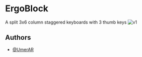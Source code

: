 # ErgoBlock
A split 3x6 column staggered keyboards with 3 thumb keys
![v1](https://github.com/UmerAR/ergoblock/blob/d921cbc88ad2e90b6144f46ed39c64d9b18dfe1f/images/20250205_153957.png)

## Authors
- [@UmerAR](https://github.com/UmerAR)

